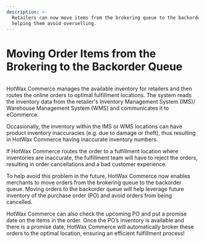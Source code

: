 ```yaml
---
description: >-
  Retailers can now move items from the brokering queue to the backorder queue,
  helping them avoid overselling.
---
```


# Moving Order Items from the Brokering to the Backorder Queue

<figure><img src="https://www.hotwax.co/hubfs/Product%20Updates%20and%20Release%20Notes/2022/August%202022/Product%20Updates/Featured%20images/Moving%20Order%20Items%20from%20the%20Brokering%20to%20the%20Backorder%20Queue.webp" alt=""><figcaption></figcaption></figure>

&#x20;HotWax Commerce manages the available inventory for retailers and then routes the online orders to optimal fulfillment locations. The system reads the inventory data from the retailer's Inventory Management System (IMS)/ Warehouse Management System (WMS) and communicates it to eCommerce.&#x20;

Occasionally, the inventory within the IMS or WMS locations can have product inventory inaccuracies (e.g. due to damage or theft), thus resulting in HotWax Commerce having inaccurate inventory numbers.

&#x20;If HotWax Commerce routes the order to a fulfillment location where inventories are inaccurate, the fulfillment team will have to reject the orders, resulting in order cancellations and a bad customer experience.&#x20;

To help avoid this problem in the future, HotWax Commerce now enables merchants to move orders from the brokering queue to the backorder queue. Moving orders to the backorder queue will help leverage future inventory of the purchase order (PO) and avoid orders from being cancelled.

HotWax Commerce can also check the upcoming PO and put a promise date on the items in the order. Once the PO’s inventory is available and there is a promise date, HotWax Commerce will automatically broker these orders to the optimal location, ensuring an efficient fulfillment process!

